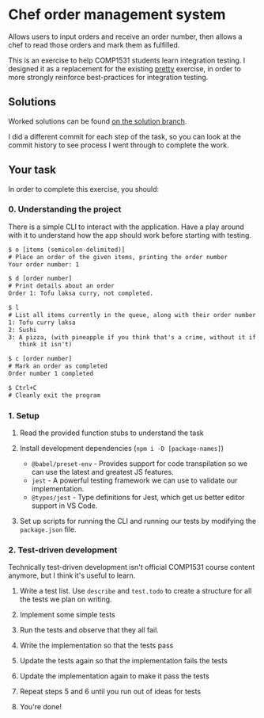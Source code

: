 
# Chef order management system

Allows users to input orders and receive an order number, then allows a chef to
read those orders and mark them as fulfilled.

This is an exercise to help COMP1531 students learn integration testing. I
designed it as a replacement for the existing [pretty](../pretty/README.md)
exercise, in order to more strongly reinforce best-practices for integration
testing.

## Solutions

Worked solutions can be found
[on the solution branch](https://github.com/MaddyGuthridge/shef/tree/solution).

I did a different commit for each step of the task, so you can look at the
commit history to see process I went through to complete the work.

## Your task

In order to complete this exercise, you should:

### 0. Understanding the project

There is a simple CLI to interact with the application. Have a play around with
it to understand how the app should work before starting with testing.

```txt
$ o [items (semicolon-delimited)]
# Place an order of the given items, printing the order number
Your order number: 1

$ d [order number]
# Print details about an order
Order 1: Tofu laksa curry, not completed.

$ l
# List all items currently in the queue, along with their order number
1: Tofu curry laksa
2: Sushi
3: A pizza, (with pineapple if you think that's a crime, without it if you
   think it isn't)

$ c [order number]
# Mark an order as completed
Order number 1 completed

$ Ctrl+C
# Cleanly exit the program
```

### 1. Setup

1. Read the provided function stubs to understand the task

2. Install development dependencies (`npm i -D [package-names]`)

    * `@babel/preset-env` - Provides support for code transpilation so we can
      use the latest and greatest JS features.
    * `jest` - A powerful testing framework we can use to validate our
      implementation.
    * `@types/jest` - Type definitions for Jest, which get us better editor
      support in VS Code.

3. Set up scripts for running the CLI and running our tests by modifying the
   `package.json` file.

### 2. Test-driven development

Technically test-driven development isn't official COMP1531 course content
anymore, but I think it's useful to learn.

1. Write a test list. Use `describe` and `test.todo` to create a structure for
   all the tests we plan on writing.

2. Implement some simple tests

3. Run the tests and observe that they all fail.

4. Write the implementation so that the tests pass

5. Update the tests again so that the implementation fails the tests

6. Update the implementation again to make it pass the tests

7. Repeat steps 5 and 6 until you run out of ideas for tests

8. You're done!
